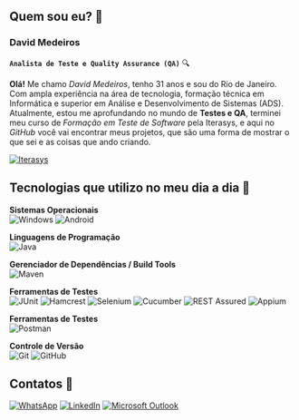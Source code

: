 ## Quem sou eu? 🤔

### David Medeiros
**` Analista de Teste e Quality Assurance (QA) `** 🔍

**Olá!** Me chamo *David Medeiros*, tenho 31 anos e sou do Rio de Janeiro. Com ampla experiência na área de tecnologia, formação técnica em Informática e superior em Análise e Desenvolvimento de Sistemas (ADS). Atualmente, estou me aprofundando no mundo de **Testes e QA**, terminei meu curso de *Formação em Teste de Software* pela Iterasys, e aqui no *GitHub* você vai encontrar meus projetos, que são uma forma de mostrar o que sei e as coisas que ando criando.

<a href="https://iterasys.com.br/pt">
<img src="https://img.shields.io/badge/ITERASYS-white?style=for-the-badge&logoSize=auto&color=%2333504b" alt="Iterasys">
</a>

## Tecnologias que utilizo no meu dia a dia 🔧

**Sistemas Operacionais**  
![Windows](https://img.shields.io/badge/Windows-0078D6?style=for-the-badge&logo=windows&logoColor=white)
![Android](https://img.shields.io/badge/Android-3DDC84?style=for-the-badge&logo=android&logoColor=white)

**Linguagens de Programação**  
![Java](https://img.shields.io/badge/Java-ED8B00?style=for-the-badge&logo=openjdk&logoColor=white) 

**Gerenciador de Dependências / Build Tools**  
![Maven](https://img.shields.io/badge/Maven-white?style=for-the-badge&logo=Apache%20Maven&logoColor=white&logoSize=auto&color=%237c2879) 

**Ferramentas de Testes**  
![JUnit](https://img.shields.io/badge/JUnit-white?style=for-the-badge&logo=JUnit5&logoColor=white&logoSize=auto&color=%2325a162)
![Hamcrest](https://img.shields.io/badge/Hamcrest-white?style=for-the-badge&color=%23000000) 
![Selenium](https://img.shields.io/badge/-selenium-%43B02A?style=for-the-badge&logo=selenium&logoColor=white)
![Cucumber](https://img.shields.io/badge/Cucumber-white?style=for-the-badge&logo=Cucumber&logoColor=white&logoSize=auto&color=%23163647)
![REST Assured](https://img.shields.io/badge/REST%20ASSURED-white?style=for-the-badge&logoSize=auto&color=%2364906d)
![Appium](https://img.shields.io/badge/Appium-white?style=for-the-badge&logo=APPIUM&logoColor=white&logoSize=auto&color=%23ec366d)

**Ferramentas de Testes**  
![Postman](https://img.shields.io/badge/Postman-white?style=for-the-badge&logo=Postman&logoColor=white&logoSize=auto&color=%23fd6c35) 

**Controle de Versão**  
![Git](https://img.shields.io/badge/git-%23F05033.svg?style=for-the-badge&logo=git&logoColor=white)
![GitHub](https://img.shields.io/badge/github-%23121011.svg?style=for-the-badge&logo=github&logoColor=white)

## Contatos 💬

[![WhatsApp](https://img.shields.io/badge/WhatsApp-25D366?style=for-the-badge&logo=whatsapp&logoColor=white)](https://wa.me/5521982916500)
[![LinkedIn](https://img.shields.io/badge/linkedin-%230077B5.svg?style=for-the-badge&logo=linkedin&logoColor=white)](https://www.linkedin.com/in/davidmedeirosqa/)
[![Microsoft Outlook](https://img.shields.io/badge/Microsoft_Outlook-0078D4?style=for-the-badge&logo=microsoft-outlook&logoColor=white)](mailto:davidmedeiros94@hotmail.com)
